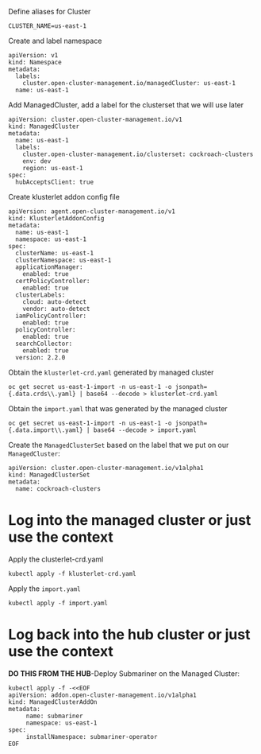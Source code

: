 Define aliases for Cluster
```
CLUSTER_NAME=us-east-1
```
Create and label namespace
```
apiVersion: v1
kind: Namespace
metadata:
  labels:
    cluster.open-cluster-management.io/managedCluster: us-east-1
  name: us-east-1
```

Add ManagedCluster, add a label for the clusterset that we will use later
```
apiVersion: cluster.open-cluster-management.io/v1
kind: ManagedCluster
metadata:
  name: us-east-1
  labels:
    cluster.open-cluster-management.io/clusterset: cockroach-clusters
    env: dev
    region: us-east-1
spec:
  hubAcceptsClient: true
```

Create klusterlet addon config file
```
apiVersion: agent.open-cluster-management.io/v1
kind: KlusterletAddonConfig
metadata:
  name: us-east-1
  namespace: us-east-1
spec:
  clusterName: us-east-1
  clusterNamespace: us-east-1
  applicationManager:
    enabled: true
  certPolicyController:
    enabled: true
  clusterLabels:
    cloud: auto-detect
    vendor: auto-detect
  iamPolicyController:
    enabled: true
  policyController:
    enabled: true
  searchCollector:
    enabled: true
  version: 2.2.0
```

Obtain the `klusterlet-crd.yaml` generated by managed cluster
```
oc get secret us-east-1-import -n us-east-1 -o jsonpath={.data.crds\\.yaml} | base64 --decode > klusterlet-crd.yaml
```

Obtain the `import.yaml` that was generated by the managed cluster 
```
oc get secret us-east-1-import -n us-east-1 -o jsonpath={.data.import\\.yaml} | base64 --decode > import.yaml
```

Create the `ManagedClusterSet` based on the label that we put on our `ManagedCluster`:
```
apiVersion: cluster.open-cluster-management.io/v1alpha1
kind: ManagedClusterSet
metadata:
  name: cockroach-clusters
```

# Log into the managed cluster or just use the context
Apply the clusterlet-crd.yaml
```
kubectl apply -f klusterlet-crd.yaml
```

Apply the `import.yaml`
```
kubectl apply -f import.yaml
```

# Log back into the hub cluster or just use the context
**DO THIS FROM THE HUB**-Deploy Submariner on the Managed Cluster:
```
kubectl apply -f -<<EOF
apiVersion: addon.open-cluster-management.io/v1alpha1
kind: ManagedClusterAddOn
metadata:
     name: submariner
     namespace: us-east-1
spec:
     installNamespace: submariner-operator
EOF
```